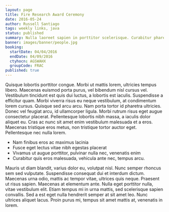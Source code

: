 ```yaml
---
layout: page
title: Fire Research Award Ceremony
date: 2016-05-24
author: Russell Santiago
tags: weekly links, java
status: published
summary: Nulla laoreet sapien in porttitor scelerisque. Curabitur pharetra.
banner: images/banner/people.jpg
booking:
  startDate: 04/04/2016
  endDate: 04/09/2016
  ctyhocn: AGSWAHX
  groupCode: FRAC
published: true
---
```

Quisque lobortis porttitor congue. Morbi ut mattis lorem, ultricies tempus libero. Maecenas euismod porta purus, vel bibendum nisl cursus vel. Vestibulum tincidunt est quis dui luctus, a lobortis est iaculis. Suspendisse a efficitur quam. Morbi viverra risus eu neque vestibulum, at condimentum lorem cursus. Quisque sed arcu arcu. Nam porta tortor id pharetra ultricies. Donec vel feugiat arcu, id ullamcorper ligula. Morbi rutrum risus eget augue consectetur placerat. Pellentesque lobortis nibh massa, a iaculis dolor aliquet eu. Cras ac nunc sit amet enim vestibulum malesuada et a eros. Maecenas tristique eros metus, non tristique tortor auctor eget. Pellentesque nec nulla lorem.

* Nam finibus eros ac maximus lacinia
* Fusce eget lectus vitae nibh egestas placerat
* Vivamus ut augue porttitor, pulvinar nulla nec, venenatis enim
* Curabitur quis eros malesuada, vehicula ante nec, tempus arcu.

Mauris ut diam blandit, varius dolor eu, volutpat nisl. Nunc semper rhoncus sem sed vulputate. Suspendisse consequat dui et interdum dictum. Maecenas urna odio, mattis ac tempor vitae, ultrices quis neque. Praesent ut risus sapien. Maecenas at elementum ante. Nulla eget porttitor nulla, vitae vestibulum elit. Etiam tempus mi in urna mattis, sed scelerisque sapien convallis. Sed a est eget nulla hendrerit semper at sit amet leo. Nunc ultrices aliquet lacus. Proin purus mi, tempus sit amet mattis at, venenatis in lorem.
